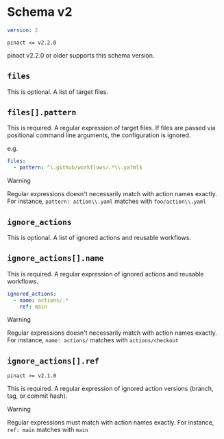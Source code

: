 # Schema v2

```yaml
version: 2
```

`pinact <= v2.2.0`

pinact v2.2.0 or older supports this schema version.

## `files`

This is optional.
A list of target files.

## `files[].pattern`

This is required.
A regular expression of target files.
If files are passed via positional command line arguments, the configuration is ignored.

e.g.

```yaml
files:
  - pattern: ^\.github/workflows/.*\\.ya?ml$
```

> [!WARNING]
> Regular expressions doesn't necessarily match with action names exactly.
> For instance, `pattern: action\\.yaml` matches with `foo/action\\.yaml`

## `ignore_actions`

This is optional. A list of ignored actions and reusable workflows.

## `ignore_actions[].name`

This is required.
A regular expression of ignored actions and reusable workflows.

```yaml
ignored_actions:
  - name: actions/.*
    ref: main
```

> [!WARNING]
> Regular expressions doesn't necessarily match with action names exactly.
> For instance, `name: actions/` matches with `actions/checkout`

## `ignore_actions[].ref`

`pinact >= v2.1.0`

This is required.
A regular expression of ignored action versions (branch, tag, or commit hash).

> [!WARNING]
> Regular expressions must match with action names exactly.
> For instance, `ref: main` matches with `main`
